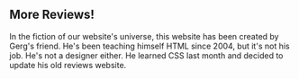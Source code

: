 ## More Reviews!

In the fiction of our website's universe, this website has been created by Gerg's friend. He's been teaching himself HTML since 2004, but it's not his job. He's not a designer either. He learned CSS last month and decided to update his old reviews website.

